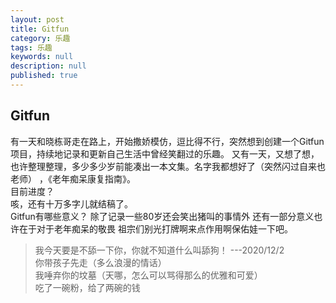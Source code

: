 ```yaml
---
layout: post
title: Gitfun
category: 乐趣
tags: 乐趣
keywords: null
description: null
published: true
---
```


## Gitfun


有一天和晓栋哥走在路上，开始撒娇模仿，逗比得不行，突然想到创建一个Gitfun项目，持续地记录和更新自己生活中曾经笑翻过的乐趣。
又有一天，又想了想，也许整理整理，多少多少岁前能凑出一本文集。名字我都想好了（突然闪过自来也老师） ，《老年痴呆康复指南》。  
目前进度？  
咳，还有十万多字儿就结稿了。  
Gitfun有哪些意义？ 除了记录一些80岁还会笑出猪叫的事情外 还有一部分意义也许在于对于老年痴呆的敬畏 祖宗们别光打牌啊来点作用啊保佑娃一下吧。  

> 我今天要是不舔一下你，你就不知道什么叫舔狗！   ---2020/12/2  
> 你带孩子先走（多么浪漫的情话）  
> 我唾弃你的坟墓（天哪，怎么可以骂得那么的优雅和可爱）  
> 吃了一碗粉，给了两碗的钱  
> 
